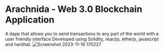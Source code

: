 # Arachnida - Web 3.0 Blockchain Application
 A dapp that allows you to send transactions to any part of the world with a user friendly interface
 Developed using Solidity, reactjs, etherjs, javascript and hardhat.
![Screenshot 2023-11-16 170227](https://github.com/nazlul/NewDapp/assets/125956037/6a1b4d17-513e-4005-90bc-54ddbc8f01ad)




 
